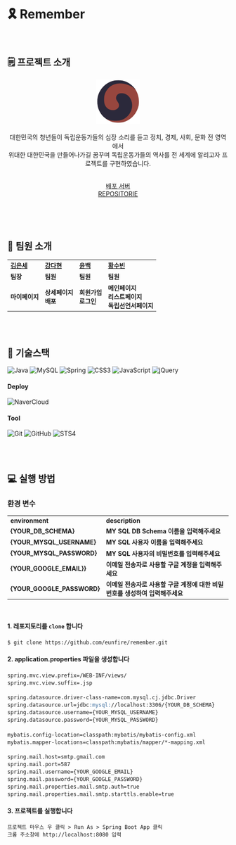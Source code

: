 # 🎗 Remember

<br>

## 🗒 프로젝트 소개

<div align="center"> 
<img src="./remember/src/main/resources/static/image/icon.png" width=20% height=20%>
<br><br>
대한민국의 청년들이 독립운동가들의 심장 소리를 듣고 정치, 경제, 사회, 문화 전 영역에서<br/>
위대한 대한민국을 만들어나가길 꿈꾸며 독립운동가들의 역사를 전 세계에 알리고자 프로젝트를 구현하였습니다.<br/>

<br>

[배포 서버](http://49.50.175.53/)<br/>
[REPOSITORIE](https://github.com/eunfire/remember)<br/><br/>

</div>
<br>
<br>

## 👥 팀원 소개

<table>
  <tr>
    <td><b><a href="https://github.com/eunfire">김은세</a></b></td>
    <td><b><a href="https://github.com/KKangdaa">강다현</a></b></td>
    <td><b><a href="https://github.com/y-100">윤백</a></b></td>
    <td><b><a href="https://github.com/subin4591">황수빈</a></b></td>
  </tr>
  <tr>
    <td><b>팀장</b></td>
    <td><b>팀원</b></td>
    <td><b>팀원</b></td>
    <td><b>팀원</b></td>
  </tr>
  <tr>
    <td><b>마이페이지</b></td>
    <td><b>상세페이지<br/>배포</b></td>
    <td><b>회원가입<br/>로그인</b></td>
    <td><b>메인페이지<br/>리스트페이지<br/>독립선언서페이지</b></td>
  </tr>
</table>
<br>
<br>

## 🔌 기술스택

![Java](https://img.shields.io/badge/Java%2017-%23ED8B00.svg?style=flat-square&logo=openjdk&logoColor=white) ![MySQL](https://img.shields.io/badge/Mysql%208.0-%2300000f.svg?style=flat-square&logo=mysql&logoColor=white) ![Spring](https://img.shields.io/badge/Spring%20Boot-%236DB33F.svg?style=flat-square&logo=spring&logoColor=white) ![CSS3](https://img.shields.io/badge/CSS3-%231572B6.svg?style=flat-square&logo=CSS3&logoColor=white) ![JavaScript](https://img.shields.io/badge/JavaScript-F7DF1E.svg?style=flat-square&logo=Javascript&logoColor=white) ![jQuery](https://img.shields.io/badge/JQuery-%230769AD.svg?style=flat-square&logo=JQuery&logoColor=white)

#### Deploy

![NaverCloud](https://img.shields.io/badge/Naver%20Cloud-03C75A.svg?style=flat-square&logo=Naver&logoColor=white)

#### Tool

![Git](https://img.shields.io/badge/Git-F05032?style=flat-square&logo=Git&logoColor=white) ![GitHub](https://img.shields.io/badge/GitHub-181717?style=flat-square&logo=GitHub&logoColor=white) ![STS4](https://img.shields.io/badge/STS4-%236DB33F.svg?style=flat-square&logo=spring&logoColor=white)

<br>
<br>

## 💻 실행 방법

### 환경 변수

<table>
  <tr>
    <td><b>environment</b></td>
    <td><b>description</b></td>
  </tr>
  <tr>
    <td><b>{YOUR_DB_SCHEMA}</b></td>
    <td><b>MY SQL DB Schema 이름을 입력해주세요</b></td>
  </tr>
  <tr>
    <td><b>{YOUR_MYSQL_USERNAME}</b></td>
    <td><b>MY SQL 사용자 이름을 입력해주세요</b></td>
  </tr>
  <tr>
    <td><b>{YOUR_MYSQL_PASSWORD}</b></td>
    <td><b>MY SQL 사용자의 비밀번호를 입력해주세요</b></td>
  </tr>
  <tr>
    <td><b>{YOUR_GOOGLE_EMAIL}}</b></td>
    <td><b>이메일 전송자로 사용할 구글 계정을 입력해주세요</b></td>
  </tr>
  <tr>
    <td><b>{YOUR_GOOGLE_PASSWORD}</b></td>
    <td><b>이메일 전송자로 사용할 구글 계정에 대한 비밀번호를 생성하여 입력해주세요</b></td>
  </tr>
</table>

<br>

#### 1. 레포지토리를 `clone` 합니다

```markdown
$ git clone https://github.com/eunfire/remember.git
```

#### 2. application.properties 파일을 생성합니다

```markdown
spring.mvc.view.prefix=/WEB-INF/views/
spring.mvc.view.suffix=.jsp

spring.datasource.driver-class-name=com.mysql.cj.jdbc.Driver
spring.datasource.url=jdbc:mysql://localhost:3306/{YOUR_DB_SCHEMA}
spring.datasource.username={YOUR_MYSQL_USERNAME}
spring.datasource.password={YOUR_MYSQL_PASSWORD}

mybatis.config-location=classpath:mybatis/mybatis-config.xml
mybatis.mapper-locations=classpath:mybatis/mapper/*-mapping.xml

spring.mail.host=smtp.gmail.com
spring.mail.port=587
spring.mail.username={YOUR_GOOGLE_EMAIL}
spring.mail.password={YOUR_GOOGLE_PASSWORD}
spring.mail.properties.mail.smtp.auth=true
spring.mail.properties.mail.smtp.starttls.enable=true
```

#### 3. 프로젝트를 실행합니다

```markdown
프로젝트 마우스 우 클릭 > Run As > Spring Boot App 클릭
크롬 주소창에 http://localhost:8080 입력
```

<br/>
